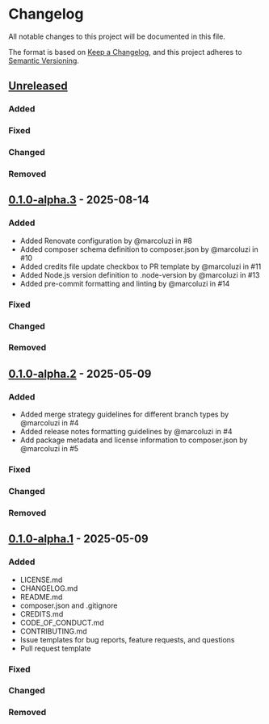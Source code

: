 # Changelog

All notable changes to this project will be documented in this file.

The format is based on [Keep a Changelog](https://keepachangelog.com/en/1.1.0/),
and this project adheres to [Semantic Versioning](https://semver.org/spec/v2.0.0.html).

## [Unreleased]

### Added

### Fixed

### Changed

### Removed

## [0.1.0-alpha.3] - 2025-08-14

### Added

- Added Renovate configuration by @marcoluzi in #8
- Added composer schema definition to composer.json by @marcoluzi in #10
- Added credits file update checkbox to PR template by @marcoluzi in #11
- Added Node.js version definition to .node-version by @marcoluzi in #13
- Added pre-commit formatting and linting by @marcoluzi in #14

### Fixed

### Changed

### Removed

## [0.1.0-alpha.2] - 2025-05-09

### Added

- Added merge strategy guidelines for different branch types by @marcoluzi in #4
- Added release notes formatting guidelines by @marcoluzi in #4
- Add package metadata and license information to composer.json by @marcoluzi in #5

### Fixed

### Changed

### Removed

## [0.1.0-alpha.1] - 2025-05-09

### Added

- LICENSE.md
- CHANGELOG.md
- README.md
- composer.json and .gitignore
- CREDITS.md
- CODE_OF_CONDUCT.md
- CONTRIBUTING.md
- Issue templates for bug reports, feature requests, and questions
- Pull request template

### Fixed

### Changed

### Removed

[unreleased]: https://github.com/webkinder/sproutset/compare/v0.1.0-alpha.3...develop
[0.1.0-alpha.3]: https://github.com/webkinder/sproutset/releases/tag/v0.1.0-alpha.3
[0.1.0-alpha.2]: https://github.com/webkinder/sproutset/releases/tag/v0.1.0-alpha.2
[0.1.0-alpha.1]: https://github.com/webkinder/sproutset/releases/tag/v0.1.0-alpha.1
